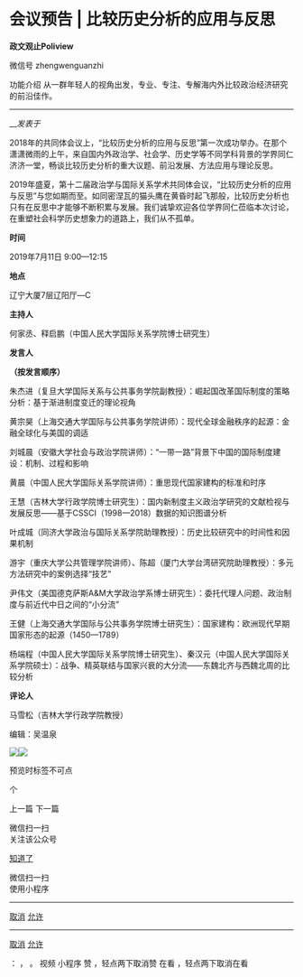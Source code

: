 

#  会议预告 | 比较历史分析的应用与反思



**政文观止Poliview** 

微信号 zhengwenguanzhi

功能介绍 从一群年轻人的视角出发，专业、专注、专解海内外比较政治经济研究的前沿佳作。

____

___发表于_


2018年的共同体会议上，“比较历史分析的应用与反思”第一次成功举办。在那个潇潇微雨的上午，来自国内外政治学、社会学、历史学等不同学科背景的学界同仁济济一堂，畅谈比较历史分析的重大议题、前沿发展、方法应用与理论反思。

  

2019年盛夏，第十二届政治学与国际关系学术共同体会议，“比较历史分析的应用与反思”与您如期而至。如同密涅瓦的猫头鹰在黄昏时起飞那般，比较历史分析也只有在反思中才能够不断积累与发展。我们诚挚欢迎各位学界同仁莅临本次讨论，在重塑社会科学历史想象力的道路上，我们从不孤单。

  

 **时间**

  

2019年7月11日 9:00—12:15

  

 **地点**

  

辽宁大厦7层辽阳厅—C

  

 **主持人**

  

何家丞、释启鹏（中国人民大学国际关系学院博士研究生）  

  

 **发言人**

 **（按发言顺序）**

  

朱杰进（复旦大学国际关系与公共事务学院副教授）：崛起国改革国际制度的策略分析：基于渐进制度变迁的理论视角  

  

黄宗昊（上海交通大学国际与公共事务学院讲师）：现代全球金融秩序的起源：金融全球化与美国的调适

  

刘城晨（安徽大学社会与政治学院讲师）：“一带一路”背景下中国的国际制度建设：机制、过程和影响

  

黄晨（中国人民大学国际关系学院讲师）：重思现代国家建构的标准和时序

  

王慧（吉林大学行政学院博士研究生）：国内新制度主义政治学研究的文献检视与发展反思——基于CSSCI（1998—2018）数据的知识图谱分析

  

叶成城（同济大学政治与国际关系学院助理教授）：历史比较研究中的时间性和因果机制

  

游宇（重庆大学公共管理学院讲师）、陈超（厦门大学台湾研究院助理教授）：多元方法研究中的案例选择“技艺”

  

尹伟文（美国德克萨斯A&M大学政治学系博士研究生）：委托代理人问题、政治制度与前近代中日之间的“小分流”

  

王健（上海交通大学国际与公共事务学院博士研究生）：国家建构：欧洲现代早期国家形态的起源（1450—1789）

  

杨端程（中国人民大学国际关系学院博士研究生）、秦汉元（中国人民大学国际关系学院硕士）：战争、精英联结与国家兴衰的大分流——东魏北齐与西魏北周的比较分析

  

 **评论人**

  

马雪松（吉林大学行政学院教授）

  

  

  

编辑：吴温泉  

  

  

![](/images/421/2.jpeg)![](/images/421/3.jpeg)

  

预览时标签不可点



个

上一篇 下一篇



微信扫一扫  
关注该公众号

[知道了](javascript:;)

 微信扫一扫  
使用小程序

****

[取消](javascript:void\(0\);) [允许](javascript:void\(0\);)

****

[取消](javascript:void\(0\);) [允许](javascript:void\(0\);)

： ， 。 视频 小程序 赞 ，轻点两下取消赞 在看 ，轻点两下取消在看


